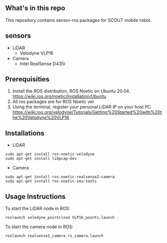 ## What's in this repo
This repository contains sensor-ros packages for SCOUT mobile robot.

## sensors
* LiDAR
    * Velodyne VLP16
* Camera
    * Intel RealSense D435i

## Prerequisities
1. Install the ROS distribution, ROS Noetic on Ubuntu 20.04.<br/>
https://wiki.ros.org/noetic/Installation/Ubuntu
2. All ros packages are for ROS Noetic ver.
3. Using the terminal, register your personal LiDAR IP on your host PC. <br/>
https://wiki.ros.org/velodyne/Tutorials/Getting%20Started%20with%20the%20Velodyne%20VLP16


## Installations
* LiDAR
```
sudo apt-get install ros-noetic-velodyne
sudo apt-get install libpcap-dev
```
* Camera
```
sudo apt-get install ros-noetic-realsense2-camera
sudo apt-get install ros-noetic-imu-tools
```
## Usage Instructions
To start the LiDAR node in ROS:
```
roslaunch velodyne_pointcloud VLP16_points.launch
```
To start the camera node in ROS:
```
roslaunch realsense2_camera rs_camera.launch
```
